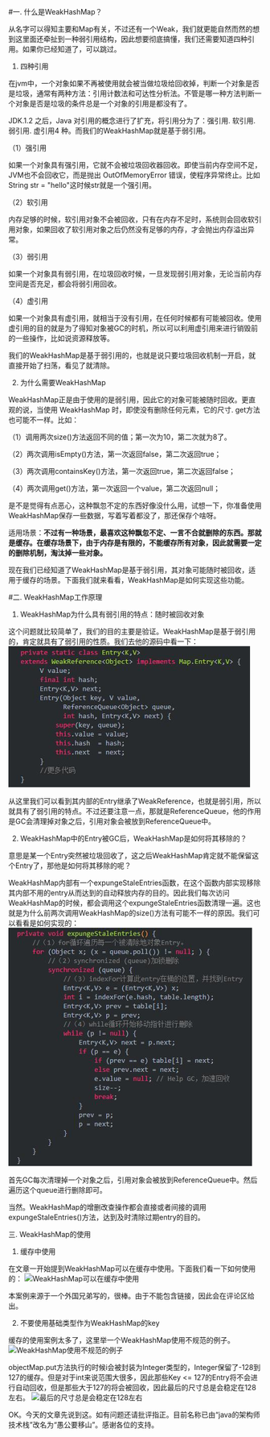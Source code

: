 #一. 什么是WeakHashMap？

从名字可以得知主要和Map有关，不过还有一个Weak，我们就更能自然而然的想到这里面还牵扯到一种弱引用结构，因此想要彻底搞懂，我们还需要知道四种引用。如果你已经知道了，可以跳过。

1. 四种引用

在jvm中，一个对象如果不再被使用就会被当做垃圾给回收掉，判断一个对象是否是垃圾，通常有两种方法：引用计数法和可达性分析法。不管是哪一种方法判断一个对象是否是垃圾的条件总是一个对象的引用是都没有了。

JDK.1.2 之后，Java 对引用的概念进行了扩充，将引用分为了：强引用. 软引用. 弱引用. 虚引用4 种。而我们的WeakHashMap就是基于弱引用。

（1）强引用

如果一个对象具有强引用，它就不会被垃圾回收器回收。即使当前内存空间不足，JVM也不会回收它，而是抛出 OutOfMemoryError 错误，使程序异常终止。比如String str = "hello"这时候str就是一个强引用。

（2）软引用

内存足够的时候，软引用对象不会被回收，只有在内存不足时，系统则会回收软引用对象，如果回收了软引用对象之后仍然没有足够的内存，才会抛出内存溢出异常。

（3）弱引用

如果一个对象具有弱引用，在垃圾回收时候，一旦发现弱引用对象，无论当前内存空间是否充足，都会将弱引用回收。

（4）虚引用

如果一个对象具有虚引用，就相当于没有引用，在任何时候都有可能被回收。使用虚引用的目的就是为了得知对象被GC的时机，所以可以利用虚引用来进行销毁前的一些操作，比如说资源释放等。

我们的WeakHashMap是基于弱引用的，也就是说只要垃圾回收机制一开启，就直接开始了扫荡，看见了就清除。

2. 为什么需要WeakHashMap

WeakHashMap正是由于使用的是弱引用，因此它的对象可能被随时回收。更直观的说，当使用 WeakHashMap 时，即使没有删除任何元素，它的尺寸. get方法也可能不一样。比如：

（1）调用两次size()方法返回不同的值；第一次为10，第二次就为8了。

（2）两次调用isEmpty()方法，第一次返回false，第二次返回true；

（3）两次调用containsKey()方法，第一次返回true，第二次返回false；

（4）两次调用get()方法，第一次返回一个value，第二次返回null；

是不是觉得有点恶心，这种飘忽不定的东西好像没什么用，试想一下，你准备使用WeakHashMap保存一些数据，写着写着都没了，那还保存个啥呀。

适用场景：**不过有一种场景，最喜欢这种飘忽不定、一言不合就删除的东西。那就是缓存。在缓存场景下，由于内存是有限的，不能缓存所有对象，因此就需要一定的删除机制，淘汰掉一些对象。**

现在我们已经知道了WeakHashMap是基于弱引用，其对象可能随时被回收，适用于缓存的场景。下面我们就来看看，WeakHashMap是如何实现这些功能。

#二. WeakHashMap工作原理

1. WeakHashMap为什么具有弱引用的特点：随时被回收对象

这个问题就比较简单了，我们的目的主要是验证。WeakHashMap是基于弱引用的，肯定就具有了弱引用的性质。我们去他的源码中看一下：
![weakHashMap源码](pictures/1.png)

从这里我们可以看到其内部的Entry继承了WeakReference，也就是弱引用，所以就具有了弱引用的特点。不过还要注意一点，那就是ReferenceQueue，他的作用是GC会清理掉对象之后，引用对象会被放到ReferenceQueue中。

2. WeakHashMap中的Entry被GC后，WeakHashMap是如何将其移除的？

意思是某一个Entry突然被垃圾回收了，这之后WeakHashMap肯定就不能保留这个Entry了，那他是如何将其移除的呢？

WeakHashMap内部有一个expungeStaleEntries函数，在这个函数内部实现移除其内部不用的entry从而达到的自动释放内存的目的。因此我们每次访问WeakHashMap的时候，都会调用这个expungeStaleEntries函数清理一遍。这也就是为什么前两次调用WeakHashMap的size()方法有可能不一样的原因。我们可以看看是如何实现的：
![expungeStaleEntries函数](pictures/2.png)

首先GC每次清理掉一个对象之后，引用对象会被放到ReferenceQueue中。然后遍历这个queue进行删除即可。

当然。WeakHashMap的增删改查操作都会直接或者间接的调用expungeStaleEntries()方法，达到及时清除过期entry的目的。

三. WeakHashMap的使用

1. 缓存中使用

在文章一开始提到WeakHashMap可以在缓存中使用。下面我们看一下如何使用的：
![WeakHashMap可以在缓存中使用](3.png)

本案例来源于一个外国兄弟写的，很棒。由于不能包含链接，因此会在评论区给出。

2. 不要使用基础类型作为WeakHashMap的key

缓存的使用案例太多了，这里举一个WeakHashMap使用不规范的例子。
![WeakHashMap使用不规范的例子](4.png)

objectMap.put方法执行的时候i会被封装为Integer类型的，Integer保留了-128到127的缓存。但是对于int来说范围大很多，因此那些Key <= 127的Entry将不会进行自动回收，但是那些大于127的将会被回收，因此最后的尺寸总是会稳定在128左右。
![最后的尺寸总是会稳定在128左右](5.png)

OK。今天的文章先说到这。如有问题还请批评指正。目前名称已由“java的架构师技术栈”改名为“愚公要移山”。感谢各位的支持。